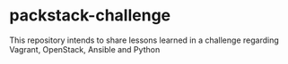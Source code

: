 # packstack-challenge
This repository intends to share lessons learned in a challenge regarding Vagrant, OpenStack, Ansible and Python
